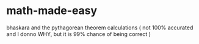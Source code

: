 # math-made-easy
bhaskara and the pythagorean theorem calculations ( not 100% accurated and I donno WHY, but it is 99% chance of being correct )
